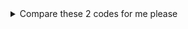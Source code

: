 <details>
<summary>Compare these 2 codes for me please</summary>
<summary>
this works fine..
package core.java.arrays;

import java.util.Arrays;

public class Sc_82 {

    public static void main(String[] args) {

        /*Code to print the largest of the elements*/

        int a[] = {2, 4, 5, 58, 64, 89, 454};
        int max1,max2,max3,max4;
        max1 = max2 = max3 = max4 = a[0];// ILT
        int i;
        for (i = 0; i < a.length; i++) {

            if (a[i]>max1) {
                max4=max3;
                max3=max2;
                max2=max1;
                max1=a[i];
            }
            else if
            (a[i]>max2){
                max4=max3;
                max3=max2;
                max2=a[i];
            }
            else if(a[i]>max3){
                max4=max3;
                max3=a[i];
            }
            else if(a[i]>max4){
//                max4=max3
max3=a[i];
}
}
//            sum+=a[i];
System.out.println("Fourthmax is " + max4);
System.out.println("second max is " + max2);
System.out.println("3rd max is " + max3);

    }
}

however this one gives error having same logic doesn't work
package core.java.arrays;

public class SecondLargest {
public static void main(String[] args) {
int sarr[]={44,27,3,39,2};

        int max1,max2;
        max1=max2=sarr[0];

        for(int i=0;i<sarr.length;i++){
            if(sarr[i]>max1){
                max2=max1;
                max1=sarr[i];
            }
            else if(sarr[i]>max2)
            {
                max2=sarr[i];
            }
        }
        System.out.println("2nd largest element is :"+max2+"\n largest :"+max1);
    }
}

I apologize if my previous explanation was not clear. Let's break it down further:

The key difference between the two code snippets lies in how they handle the initialization of the `max` variables and how they update these variables.

**First Code Snippet (Sc_82):**
- You're finding the first, second, third, and fourth largest numbers in an array.
- You initialize `max1`, `max2`, `max3`, and `max4` to the first element of the array.
- Then, for each element in the array, you check if it's larger than `max1`, `max2`, `max3`, or `max4` and update these variables accordingly.
- This code works fine because you're always comparing with and updating four variables.

**Second Code Snippet (SecondLargest):**
- You're trying to find the largest and second largest numbers in an array.
- You initialize `max1` and `max2` to the first element of the array.
- Then, for each element in the array, you check if it's larger than `max1` or `max2` and update these variables accordingly.
- However, this code can give incorrect results when the largest number is at the beginning of the array. This is because both `max1` and `max2` are initialized to the first element, and `max2` isn't updated unless it finds a number which is smaller than `max1` but larger than `max2`. In this case, all other numbers are smaller than both `max1` and `max2`, so `max2` remains as the first element.

The issue with the second code snippet arises from initializing both `max1` and `max2` to the first element of the array. If this first element happens to be the largest number in the array, then `max2` will not be updated correctly because all other numbers will be smaller than both `max1` and `max2`.

To fix this issue in the second code snippet, you can initialize `max1` and `max2` to the smallest possible integer value (`Integer.MIN_VALUE`). This ensures that any number in your array will be larger than the initial values of `max1` and `max2`, so they will be updated correctly.

I hope this clarifies things! Please let me know if you have any other questions. 😊
</summary> 


</details>